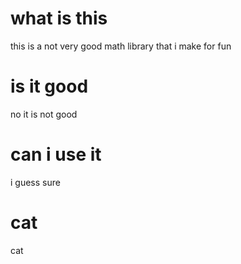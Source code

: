 # what is this
this is a not very good math library that i make for fun
# is it good
no it is not good
# can i use it
i guess sure
# cat
cat
